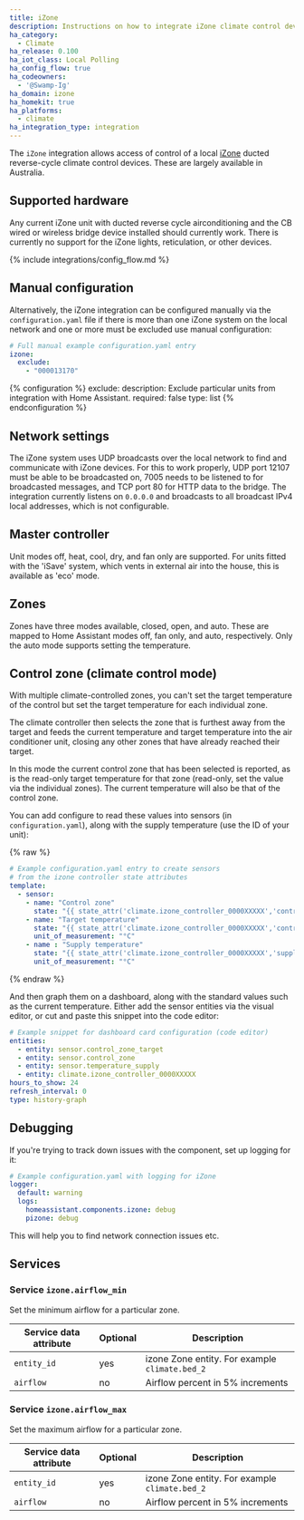```yaml
---
title: iZone
description: Instructions on how to integrate iZone climate control devices with Home Assistant.
ha_category:
  - Climate
ha_release: 0.100
ha_iot_class: Local Polling
ha_config_flow: true
ha_codeowners:
  - '@Swamp-Ig'
ha_domain: izone
ha_homekit: true
ha_platforms:
  - climate
ha_integration_type: integration
---
```


The `iZone` integration allows access of control of a local [iZone](https://izone.com.au/) ducted reverse-cycle climate control devices. These are largely available in Australia.

## Supported hardware

Any current iZone unit with ducted reverse cycle airconditioning and the CB wired or wireless bridge device installed should currently work. There is currently no support for the iZone lights, reticulation, or other devices.

{% include integrations/config_flow.md %}


## Manual configuration

Alternatively, the iZone integration can be configured manually via the
`configuration.yaml` file if there is more than one iZone system on the local
network and one or more must be excluded use manual configuration:

```yaml
# Full manual example configuration.yaml entry
izone:
  exclude:
    - "000013170"
```

{% configuration %}
exclude:
  description: Exclude particular units from integration with Home Assistant.
  required: false
  type: list
{% endconfiguration %}

## Network settings

The iZone system uses UDP broadcasts over the local network to find and communicate with iZone devices. For this to work properly, UDP port  12107 must be able to be broadcasted on, 7005 needs to be listened to for broadcasted messages, and TCP port 80 for HTTP data to the bridge. The integration currently listens on `0.0.0.0` and broadcasts to all broadcast IPv4 local addresses, which is not configurable.

## Master controller

Unit modes off, heat, cool, dry, and fan only are supported. For units fitted with the 'iSave' system, which vents in external air into the house, this is available as 'eco' mode.

## Zones

Zones have three modes available, closed, open, and auto. These are mapped to Home Assistant modes off, fan only, and auto, respectively. Only the auto mode supports setting the temperature.

## Control zone (climate control mode)

With multiple climate-controlled zones, you can't set the target temperature of the control but set the target temperature
for each individual zone.

The climate controller then selects the zone that is furthest away from the target and feeds the current temperature and
target temperature into the air conditioner unit, closing any other zones that have already reached their target.

In this mode the current control zone that has been selected is reported, as is the read-only target temperature for that 
zone (read-only, set the value via the individual zones). The current temperature will also be that of the control
zone.

You can add configure to read these values into sensors (in `configuration.yaml`), 
along with the supply temperature (use the ID of your unit):

{% raw %}

```yaml
# Example configuration.yaml entry to create sensors
# from the izone controller state attributes
template:
  - sensor:
    - name: "Control zone"
      state: "{{ state_attr('climate.izone_controller_0000XXXXX','control_zone_name') }}"
    - name: "Target temperature"
      state: "{{ state_attr('climate.izone_controller_0000XXXXX','control_zone_setpoint') }}"
      unit_of_measurement: "°C" 
    - name : "Supply temperature"
      state: "{{ state_attr('climate.izone_controller_0000XXXXX','supply_temperature') }}"
      unit_of_measurement: "°C"
```

{% endraw %}

And then graph them on a dashboard, along with the standard values such as the current temperature. Either add the sensor entities via the visual editor, or cut and paste this
snippet into the code editor:

```yaml
# Example snippet for dashboard card configuration (code editor)
entities:
  - entity: sensor.control_zone_target
  - entity: sensor.control_zone
  - entity: sensor.temperature_supply
  - entity: climate.izone_controller_0000XXXXX
hours_to_show: 24
refresh_interval: 0
type: history-graph
```

## Debugging

If you're trying to track down issues with the component, set up logging for it:

```yaml
# Example configuration.yaml with logging for iZone
logger:
  default: warning
  logs:
    homeassistant.components.izone: debug
    pizone: debug
```

This will help you to find network connection issues etc.

## Services

### Service `izone.airflow_min`

Set the minimum airflow for a particular zone.

| Service data attribute | Optional | Description |
| ---------------------- | -------- | ----------- |
| `entity_id` | yes | izone Zone entity. For example `climate.bed_2`
| `airflow` | no | Airflow percent in 5% increments

### Service `izone.airflow_max`

Set the maximum airflow for a particular zone.

| Service data attribute | Optional | Description |
| ---------------------- | -------- | ----------- |
| `entity_id` | yes | izone Zone entity. For example `climate.bed_2`
| `airflow` | no | Airflow percent in 5% increments
